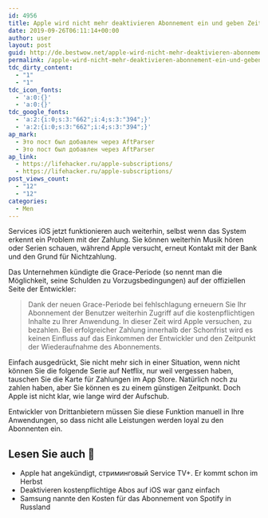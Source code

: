 ```yaml
---
id: 4956
title: Apple wird nicht mehr deaktivieren Abonnement ein und geben Zeit erneuern Zahlung
date: 2019-09-26T06:11:14+00:00
author: user
layout: post
guid: http://de.bestwow.net/apple-wird-nicht-mehr-deaktivieren-abonnement-ein-und-geben-zeit-erneuern-zahlung/
permalink: /apple-wird-nicht-mehr-deaktivieren-abonnement-ein-und-geben-zeit-erneuern-zahlung/
tdc_dirty_content:
  - "1"
  - "1"
tdc_icon_fonts:
  - 'a:0:{}'
  - 'a:0:{}'
tdc_google_fonts:
  - 'a:2:{i:0;s:3:"662";i:4;s:3:"394";}'
  - 'a:2:{i:0;s:3:"662";i:4;s:3:"394";}'
ap_mark:
  - Это пост был добавлен через AftParser
  - Это пост был добавлен через AftParser
ap_link:
  - https://lifehacker.ru/apple-subscriptions/
  - https://lifehacker.ru/apple-subscriptions/
post_views_count:
  - "12"
  - "12"
categories:
  - Men
---
```

Services iOS jetzt funktionieren auch weiterhin, selbst wenn das System erkennt ein Problem mit der Zahlung. Sie können weiterhin Musik hören oder Serien schauen, während Apple versucht, erneut Kontakt mit der Bank und den Grund für Nichtzahlung.

Das Unternehmen kündigte die Grace-Periode (so nennt man die Möglichkeit, seine Schulden zu Vorzugsbedingungen) auf der offiziellen Seite der Entwickler:

> <div>
>   <p>
>     Dank der neuen Grace-Periode bei fehlschlagung erneuern Sie Ihr Abonnement der Benutzer weiterhin Zugriff auf die kostenpflichtigen Inhalte zu Ihrer Anwendung. In dieser Zeit wird Apple versuchen, zu bezahlen. Bei erfolgreicher Zahlung innerhalb der Schonfrist wird es keinen Einfluss auf das Einkommen der Entwickler und den Zeitpunkt der Wiederaufnahme des Abonnements.
>   </p></p>
> </div>

Einfach ausgedrückt, Sie nicht mehr sich in einer Situation, wenn nicht können Sie die folgende Serie auf Netflix, nur weil vergessen haben, tauschen Sie die Karte für Zahlungen im App Store. Natürlich noch zu zahlen haben, aber Sie können es zu einem günstigen Zeitpunkt. Doch Apple ist nicht klar, wie lange wird der Aufschub.

Entwickler von Drittanbietern müssen Sie diese Funktion manuell in Ihre Anwendungen, so dass nicht alle Leistungen werden loyal zu den Abonnenten ein.

<div>
  <h2 class="read-also__title">
    <span>Lesen Sie auch</span> <span>🧐 </span>
  </h2>
  
  <ul class="read-also__list">
    <li>
      Apple hat angekündigt, стриминговый Service TV+. Er kommt schon im Herbst
    </li>
    <li>
      Deaktivieren kostenpflichtige Abos auf iOS war ganz einfach
    </li>
    <li>
      Samsung nannte den Kosten für das Abonnement von Spotify in Russland
    </li>
  </ul>
</div>